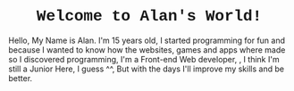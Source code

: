 <!DOCTYPE html>
<html lang="en">
<head>
    <meta charset="UTF-8">
    <meta http-equiv="X-UA-Compatible" content="IE=edge">
    <meta name="viewport" content="width=device-width, initial-scale=1.0">
    <title>My Portfolio</title>
    <link rel="icon" href="A_favicon_in_digital_graphic_design_features_a_bro.png" type="image/png">
<style>
  .Alan {
  font-family: Courier;
  text-align: center;
}

html, body {
  height: 100%;
  margin: 0;
  padding: 0;
}


body {
  background-image:url('https://cdn.pixabay.com/photo/2021/08/18/19/23/background-6556393_1280.jpg');
  background-size: cover;
  background-position: center;
  background-repeat: no-repeat;
}


.box-3:hover {
transform: skew(-10deg, -10deg);
}


.box-3:active {
transform: skew(-10deg, -10deg);
}


  .box {
  padding: 20px;
  border-radius: 30px;
}

.destaque {
  background-color: gray;
}

.sombra {
  box-shadow: 0 0 10px black;
}


p {
  text-align: center;
  font-family: Courier New;
}
</style>
</head>
<body>
    <h1 class="Alan">Welcome to Alan's World!</h1>
    <p class="box-3 box destaque sombra">Hello, My Name is Alan. I'm 15 years old, I started programming for fun and because I wanted to know how the websites, games and apps where made so I discovered programming, I'm a Front-end Web developer, , I think I'm still a Junior Here, I guess ^^, But with the days I'll improve my skills and be better.</p>
</body>
</html>

